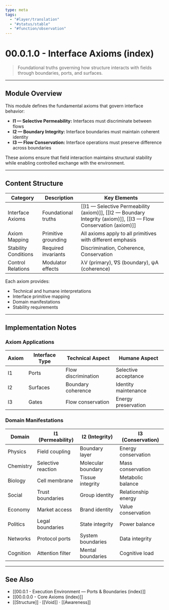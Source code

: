 ```yaml
---
type: meta
tags:
  - "#layer/translation"
  - "#status/stable"
  - "#function/observation"
---
```


# 00.0.1.0 - Interface Axioms (index)

> Foundational truths governing how structure interacts with fields through boundaries, ports, and surfaces.

---

## Module Overview

This module defines the fundamental axioms that govern interface behavior:

- **I1 — Selective Permeability:** Interfaces must discriminate between flows
- **I2 — Boundary Integrity:** Interface boundaries must maintain coherent identity
- **I3 — Flow Conservation:** Interface operations must preserve difference across boundaries

These axioms ensure that field interaction maintains structural stability while enabling controlled exchange with the environment.

---

## Content Structure

| Category | Description | Key Elements |
|----------|-------------|--------------|
| Interface Axioms | Foundational truths | [[I1 — Selective Permeability (axiom)]], [[I2 — Boundary Integrity (axiom)]], [[I3 — Flow Conservation (axiom)]] |
| Axiom Mapping | Primitive grounding | All axioms apply to all primitives with different emphasis |
| Stability Conditions | Required invariants | Discrimination, Coherence, Conservation |
| Control Relations | Modulator effects | λV (primary), ∇S (boundary), ψA (coherence) |

Each axiom provides:
- Technical and humane interpretations
- Interface primitive mapping
- Domain manifestations
- Stability requirements

---

## Implementation Notes

### Axiom Applications

| Axiom | Interface Type | Technical Aspect | Humane Aspect |
|-------|---------------|-----------------|---------------|
| I1 | Ports | Flow discrimination | Selective acceptance |
| I2 | Surfaces | Boundary coherence | Identity maintenance |
| I3 | Gates | Flow conservation | Energy preservation |

### Domain Manifestations

| Domain | I1 (Permeability) | I2 (Integrity) | I3 (Conservation) |
|--------|-------------------|----------------|-------------------|
| Physics | Field coupling | Boundary layer | Energy conservation |
| Chemistry | Selective reaction | Molecular boundary | Mass conservation |
| Biology | Cell membrane | Tissue integrity | Metabolic balance |
| Social | Trust boundaries | Group identity | Relationship energy |
| Economy | Market access | Brand identity | Value conservation |
| Politics | Legal boundaries | State integrity | Power balance |
| Networks | Protocol ports | System boundaries | Data integrity |
| Cognition | Attention filter | Mental boundaries | Cognitive load |

---

## See Also

- [[00.0.1 - Execution Environment — Ports & Boundaries (index)]]
- [[00.0.0.0 - Core Axioms (index)]]
- [[Structure]] · [[Void]] · [[Awareness]]
